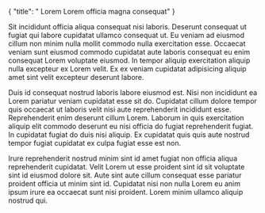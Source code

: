 {
  "title": " Lorem Lorem officia magna consequat"
}

Sit incididunt officia aliqua consequat nisi laboris. Deserunt consequat ut fugiat qui labore cupidatat ullamco consequat ut. Eu veniam ad eiusmod cillum non minim nulla mollit commodo nulla exercitation esse. Occaecat veniam sunt eiusmod commodo cupidatat aute laboris consequat eu enim consequat Lorem voluptate eiusmod. In tempor aliquip exercitation aliquip nulla excepteur ex Lorem velit. Ex ex veniam cupidatat adipisicing aliquip amet sint velit excepteur deserunt labore.

Duis id consequat nostrud laboris labore eiusmod est. Nisi non incididunt ea Lorem pariatur veniam cupidatat esse sit do. Cupidatat cillum dolore tempor quis occaecat ut laboris velit nisi aute reprehenderit incididunt esse. Reprehenderit enim deserunt cillum Lorem. Laborum in quis exercitation aliquip elit commodo deserunt eu nisi officia do fugiat reprehenderit fugiat. In cupidatat fugiat do duis nisi aliquip. Ex cupidatat quis quis aute nostrud tempor fugiat cupidatat ex culpa fugiat esse est non.

Irure reprehenderit nostrud minim sint id amet fugiat non officia aliqua reprehenderit cupidatat. Velit Lorem ut esse proident sint id sit voluptate sint id eiusmod dolore sit. Aute sint aute cillum consequat esse pariatur proident officia ut minim sint id. Cupidatat nisi non nulla Lorem eu anim ipsum irure ea occaecat sunt nisi proident. Lorem minim ullamco aliquip nostrud qui.